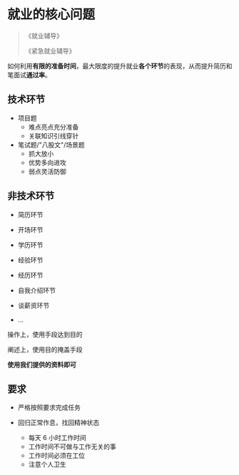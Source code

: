 # 就业的核心问题

> 《就业辅导》
>
> 《紧急就业辅导》

如何利用**有限的准备时间**，最大限度的提升就业**各个环节**的表现，从而提升简历和笔面试**通过率**。

## 技术环节

- 项目题
  - 难点亮点充分准备
  - 关联知识引线穿针
- 笔试题/"八股文"/场景题
  - 抓大放小
  - 优势多向进攻
  - 弱点灵活防御

## 非技术环节

- 简历环节

- 开场环节

- 学历环节

- 经验环节

- 经历环节

- 自我介绍环节

- 谈薪资环节

- ...

操作上，使用手段达到目的

阐述上，使用目的掩盖手段

**使用我们提供的资料即可**

## 要求

- 严格按照要求完成任务

- 回归正常作息，找回精神状态

  - 每天 6 小时工作时间
  - 工作时间不可做与工作无关的事
  - 工作时间必须在工位
  - 注意个人卫生

